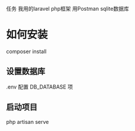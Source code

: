 任务
我用的laravel php框架 用Postman
sqlite数据库
# 如何安装
composer install
## 设置数据库
.env 配置 DB_DATABASE 项
## 启动项目
php artisan serve

